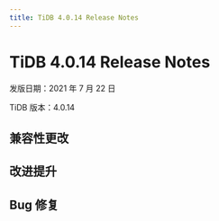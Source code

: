 ```yaml
---
title: TiDB 4.0.14 Release Notes
---
```


# TiDB 4.0.14 Release Notes

发版日期：2021 年 7 月 22 日

TiDB 版本：4.0.14

## 兼容性更改

## 改进提升

## Bug 修复
